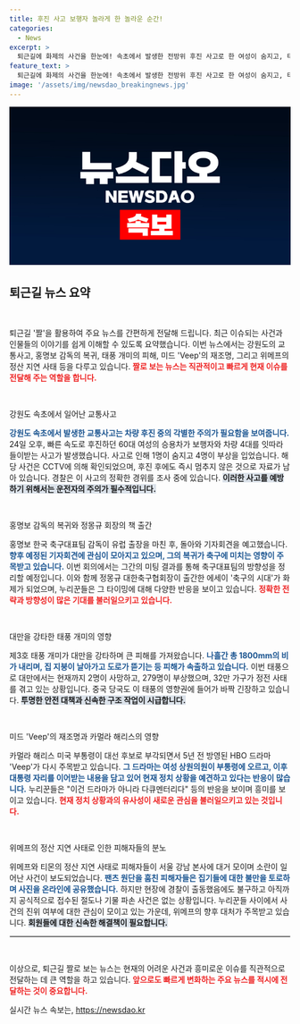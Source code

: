 ```yaml
---
title: 후진 사고 보행자 놀라게 한 놀라운 순간!
categories:
  - News
excerpt: >
  퇴근길에 화제의 사건을 한눈에! 속초에서 발생한 전방위 후진 사고로 한 여성이 숨지고, 태풍 개미가 대만을 강타하며 피해 속출. 홍명보 감독의 귀환과 정몽규 회장의 에세이가 논란을 낳고, 미국 드라마 Veep가 정치적 상황을 예견하며 재조명받고 있습니다. 위메프 피해자들, 본사에서 소란까지!
feature_text: >
  퇴근길에 화제의 사건을 한눈에! 속초에서 발생한 전방위 후진 사고로 한 여성이 숨지고, 태풍 개미가 대만을 강타하며 피해 속출. 홍명보 감독의 귀환과 정몽규 회장의 에세이가 논란을 낳고, 미국 드라마 Veep가 정치적 상황을 예견하며 재조명받고 있습니다. 위메프 피해자들, 본사에서 소란까지!
image: '/assets/img/newsdao_breakingnews.jpg'
---
```


<p><img src="/assets/img/newsdao_breakingnews.jpg" alt="implanttips 속보" /></p>

<h2 data-ke-size="size26">퇴근길 뉴스 요약</h2>

<p data-ke-size="size16">&nbsp;</p>

<p>퇴근길 '짤'을 활용하여 주요 뉴스를 간편하게 전달해 드립니다. 최근 이슈되는 사건과 인물들의 이야기를 쉽게 이해할 수 있도록 요약했습니다. 이번 뉴스에서는 강원도의 교통사고, 홍명보 감독의 복귀, 태풍 개미의 피해, 미드 'Veep'의 재조명, 그리고 위메프의 정산 지연 사태 등을 다루고 있습니다. <b><span style="color: #ee2323;">짤로 보는 뉴스는 직관적이고 빠르게 현재 이슈를 전달해 주는 역할을 합니다.</span></b></p>

<p data-ke-size="size16">&nbsp;</p>

<p>강원도 속초에서 일어난 교통사고</p>

<p><b><span style="color: #1a5490;">강원도 속초에서 발생한 교통사고는 차량 후진 중의 각별한 주의가 필요함을 보여줍니다.</span></b> 24일 오후, 빠른 속도로 후진하던 60대 여성의 승용차가 보행자와 차량 4대를 잇따라 들이받는 사고가 발생했습니다. 사고로 인해 1명이 숨지고 4명이 부상을 입었습니다. 해당 사건은 CCTV에 의해 확인되었으며, 후진 후에도 즉시 멈추지 않은 것으로 자료가 남아 있습니다. 경찰은 이 사고의 정확한 경위를 조사 중에 있습니다. <b><span style="background-color: #21538527;">이러한 사고를 예방하기 위해서는 운전자의 주의가 필수적입니다.</span></b></p>

<p data-ke-size="size16">&nbsp;</p>

<p>홍명보 감독의 복귀와 정몽규 회장의 책 출간</p>

<p>홍명보 한국 축구대표팀 감독이 유럽 출장을 마친 후, 돌아와 기자회견을 예고했습니다. <b><span style="color: #1a5490;">향후 예정된 기자회견에 관심이 모아지고 있으며, 그의 복귀가 축구에 미치는 영향이 주목받고 있습니다.</span></b> 이번 회의에서는 그간의 미팅 결과를 통해 축구대표팀의 방향성을 정리할 예정입니다. 이와 함께 정몽규 대한축구협회장이 출간한 에세이 '축구의 시대'가 화제가 되었으며, 누리꾼들은 그 타이밍에 대해 다양한 반응을 보이고 있습니다. <b><span style="color: #ee2323;">정확한 전략과 방향성이 많은 기대를 불러일으키고 있습니다.</span></b></p>

<p data-ke-size="size16">&nbsp;</p>

<p>대만을 강타한 태풍 개미의 영향</p>

<p>제3호 태풍 개미가 대만을 강타하며 큰 피해를 가져왔습니다. <b><span style="color: #1a5490;">나흘간 총 1800mm의 비가 내리며, 집 지붕이 날아가고 도로가 뜯기는 등 피해가 속출하고 있습니다.</span></b> 이번 태풍으로 대만에서는 현재까지 2명이 사망하고, 279명이 부상했으며, 32만 가구가 정전 사태를 겪고 있는 상황입니다. 중국 당국도 이 태풍의 영향권에 들어가 바짝 긴장하고 있습니다. <b><span style="background-color: #21538527;">투명한 안전 대책과 신속한 구조 작업이 시급합니다.</span></b></p>

<p data-ke-size="size16">&nbsp;</p>

<p>미드 'Veep'의 재조명과 카멀라 해리스의 영향</p>

<p>카멀라 해리스 미국 부통령이 대선 후보로 부각되면서 5년 전 방영된 HBO 드라마 'Veep'가 다시 주목받고 있습니다. <b><span style="color: #1a5490;">그 드라마는 여성 상원의원이 부통령에 오르고, 이후 대통령 자리를 이어받는 내용을 담고 있어 현재 정치 상황을 예견하고 있다는 반응이 많습니다.</span></b> 누리꾼들은 "이건 드라마가 아니라 다큐멘터리다" 등의 반응을 보이며 흥미를 보이고 있습니다. <b><span style="color: #ee2323;">현재 정치 상황과의 유사성이 새로운 관심을 불러일으키고 있는 것입니다.</span></b></p>

<p data-ke-size="size16">&nbsp;</p>

<p>위메프의 정산 지연 사태로 인한 피해자들의 분노</p>

<p>위메프와 티몬의 정산 지연 사태로 피해자들이 서울 강남 본사에 대거 모이며 소란이 일어난 사건이 보도되었습니다. <b><span style="color: #1a5490;">팬츠 원단을 훔친 피해자들은 집기들에 대한 불만을 토로하며 사진을 온라인에 공유했습니다.</span></b> 하지만 현장에 경찰이 출동했음에도 불구하고 아직까지 공식적으로 접수된 절도나 기물 파손 사건은 없는 상황입니다. 누리꾼들 사이에서 사건의 진위 여부에 대한 관심이 모이고 있는 가운데, 위메프의 향후 대처가 주목받고 있습니다. <b><span style="background-color: #21538527;">회원들에 대한 신속한 해결책이 필요합니다.</span></b></p>

<hr style="border: 1px solid #dddddd;">

<p data-ke-size="size16">&nbsp;</p>

<p>이상으로, 퇴근길 짤로 보는 뉴스는 현재의 어려운 사건과 흥미로운 이슈를 직관적으로 전달하는 데 큰 역할을 하고 있습니다. <b><span style="color: #ee2323;">앞으로도 빠르게 변화하는 주요 뉴스를 적시에 전달하는 것이 중요합니다.</span></b></p>
실시간 뉴스 속보는, <a href="https://newsdao.kr" rel="dofollow">https://newsdao.kr</a>


